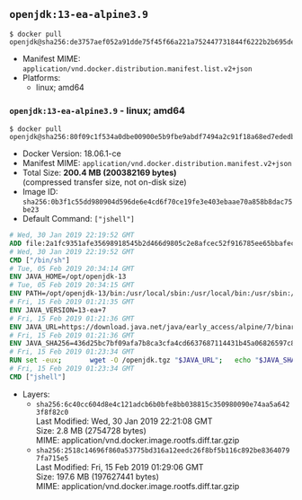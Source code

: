 ## `openjdk:13-ea-alpine3.9`

```console
$ docker pull openjdk@sha256:de3757aef052a91dde75f45f66a221a752447731844f6222b2b695de13cb9b62
```

-	Manifest MIME: `application/vnd.docker.distribution.manifest.list.v2+json`
-	Platforms:
	-	linux; amd64

### `openjdk:13-ea-alpine3.9` - linux; amd64

```console
$ docker pull openjdk@sha256:80f09c1f534a0dbe00900e5b9fbe9abdf7494a2c91f18a68ed7ededbd0c2486c
```

-	Docker Version: 18.06.1-ce
-	Manifest MIME: `application/vnd.docker.distribution.manifest.v2+json`
-	Total Size: **200.4 MB (200382169 bytes)**  
	(compressed transfer size, not on-disk size)
-	Image ID: `sha256:0b3f1c55dd980904d596de6e4cd6f70ce19fe3e403ebaae70a858b8dac75be23`
-	Default Command: `["jshell"]`

```dockerfile
# Wed, 30 Jan 2019 22:19:52 GMT
ADD file:2a1fc9351afe35698918545b2d466d9805c2e8afcec52f916785ee65bbafeced in / 
# Wed, 30 Jan 2019 22:19:52 GMT
CMD ["/bin/sh"]
# Tue, 05 Feb 2019 20:34:14 GMT
ENV JAVA_HOME=/opt/openjdk-13
# Tue, 05 Feb 2019 20:34:15 GMT
ENV PATH=/opt/openjdk-13/bin:/usr/local/sbin:/usr/local/bin:/usr/sbin:/usr/bin:/sbin:/bin
# Fri, 15 Feb 2019 01:21:35 GMT
ENV JAVA_VERSION=13-ea+7
# Fri, 15 Feb 2019 01:21:36 GMT
ENV JAVA_URL=https://download.java.net/java/early_access/alpine/7/binaries/openjdk-13-ea+7_linux-x64-musl_bin.tar.gz
# Fri, 15 Feb 2019 01:21:36 GMT
ENV JAVA_SHA256=436d25bc7bf09afa7b8ca3cfa4cd6637687114431b45a06826597c8ae0d4dba3
# Fri, 15 Feb 2019 01:23:34 GMT
RUN set -eux; 		wget -O /openjdk.tgz "$JAVA_URL"; 	echo "$JAVA_SHA256 */openjdk.tgz" | sha256sum -c -; 	mkdir -p "$JAVA_HOME"; 	tar --extract --file /openjdk.tgz --directory "$JAVA_HOME" --strip-components 1; 	rm /openjdk.tgz; 		java -Xshare:dump; 		java --version; 	javac --version
# Fri, 15 Feb 2019 01:23:34 GMT
CMD ["jshell"]
```

-	Layers:
	-	`sha256:6c40cc604d8e4c121adcb6b0bfe8bb038815c350980090e74aa5a6423f8f82c0`  
		Last Modified: Wed, 30 Jan 2019 22:21:08 GMT  
		Size: 2.8 MB (2754728 bytes)  
		MIME: application/vnd.docker.image.rootfs.diff.tar.gzip
	-	`sha256:2518c14696f860a53775bd316a12eedc26f8bf5b116c892be83640797fa715e5`  
		Last Modified: Fri, 15 Feb 2019 01:29:06 GMT  
		Size: 197.6 MB (197627441 bytes)  
		MIME: application/vnd.docker.image.rootfs.diff.tar.gzip
